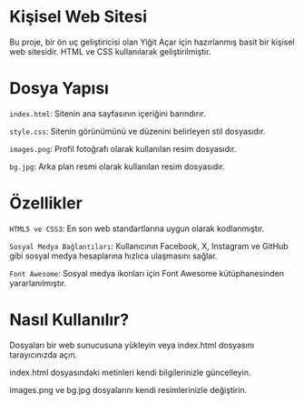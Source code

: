# Kişisel Web Sitesi
Bu proje, bir ön uç geliştiricisi olan Yiğit Açar için hazırlanmış basit bir kişisel web sitesidir. HTML ve CSS kullanılarak geliştirilmiştir.

# Dosya Yapısı
`index.html`: Sitenin ana sayfasının içeriğini barındırır.

`style.css`: Sitenin görünümünü ve düzenini belirleyen stil dosyasıdır.

`images.png`: Profil fotoğrafı olarak kullanılan resim dosyasıdır.

`bg.jpg`: Arka plan resmi olarak kullanılan resim dosyasıdır.

# Özellikler
`HTML5 ve CSS3`: En son web standartlarına uygun olarak kodlanmıştır.

`Sosyal Medya Bağlantıları`: Kullanıcının Facebook, X, Instagram ve GitHub gibi sosyal medya hesaplarına hızlıca ulaşmasını sağlar.

`Font Awesome`: Sosyal medya ikonları için Font Awesome kütüphanesinden yararlanılmıştır.

# Nasıl Kullanılır?
Dosyaları bir web sunucusuna yükleyin veya index.html dosyasını tarayıcınızda açın.

index.html dosyasındaki metinleri kendi bilgilerinizle güncelleyin.

images.png ve bg.jpg dosyalarını kendi resimlerinizle değiştirin.